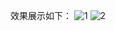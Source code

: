 效果展示如下：
![1](http://p82ue350h.bkt.clouddn.com/image/H5C3/001.gif)
![2](http://p82ue350h.bkt.clouddn.com/image/H5C3/002.gif)
